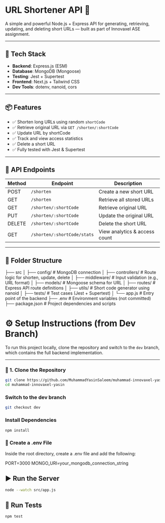 # URL Shortener API 🚀

A simple and powerful Node.js + Express API for generating, retrieving, updating, and deleting short URLs — built as part of Innovaxel ASE assignment.

---

## 🔧 Tech Stack

- **Backend**: Express.js (ESM)
- **Database**: MongoDB (Mongoose)
- **Testing**: Jest + Supertest
- **Frontend**: Next.js + Tailwind CSS
- **Dev Tools**: dotenv, nanoid, cors

---

## 📦 Features

- ✅ Shorten long URLs using random `shortCode`
- ✅ Retrieve original URL via `GET /shorten/:shortCode`
- ✅ Update URL by shortCode
- ✅ Track and view access statistics
- ✅ Delete a short URL
- ✅ Fully tested with Jest & Supertest

---

## 🚀 API Endpoints

| Method | Endpoint                      | Description                  |
|--------|-------------------------------|------------------------------|
| POST   | `/shorten`                    | Create a new short URL       |
| GET    | `/shorten`                    |Retrieve all stored URLs      |
| GET    | `/shorten/:shortCode`         | Retrieve original URL        |
| PUT    | `/shorten/:shortCode`         | Update the original URL      |
| DELETE | `/shorten/:shortCode`         | Delete the short URL         |
| GET    | `/shorten/:shortCode/stats`   | View analytics & access count |

---

## 📁 Folder Structure

├── src
│ ├── config/ # MongoDB connection
│ ├── controllers/ # Route logic for shorten, update, delete
│ ├── middleware/ # Input validation (e.g., URL format)
│ ├── models/ # Mongoose schema for URL
│ ├── routes/ # Express API route definitions
│ ├── utils/ # Short code generator using nanoid
│ ├── tests/ # Test cases (Jest + Supertest)
│ └── app.js # Entry point of the backend
├── .env # Environment variables (not committed)
├── package.json # Project dependencies and scripts

# ⚙️ Setup Instructions (from Dev Branch)

To run this project locally, clone the repository and switch to the `dev` branch, which contains the full backend implementation.

---

### 📁 1. Clone the Repository

```bash
git clone https://github.com/MuhammadYasinSaleem/muhammad-innovaxel-yasin.git
cd muhammad-innovaxel-yasin
```
### Switch to the dev branch

```bash
git checkout dev
```
### Install Dependencies

```bash
npm install
```
### 🔐 Create a .env File

Inside the root directory, create a .env file and add the following:

PORT=3000
MONGO_URI=your_mongodb_connection_string

## ▶️ Run the Server
```bash
node --watch src/app.js
```
## 🧪 Run Tests

```bash
npm test
```
